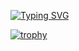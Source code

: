 <a href="https://git.io/typing-svg"><img src="https://readme-typing-svg.herokuapp.com?font=Fira+Code&size=40&pause=1000&color=F7B60E&center=true&multiline=true&width=800&height=200&lines=Hello+World!+I'm+Artem.;Welcome+to+my+GitHub+profile.;+I+am+a+novice+frontend+developer." alt="Typing SVG" /></a>



[![trophy](https://github-profile-trophy.vercel.app/?username=wunschpunsh&no-bg=true&no-frame=true)](https://github.com/ryo-ma/github-profile-trophy)

